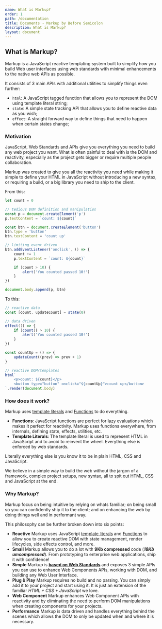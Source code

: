 ```yaml
---
name: What is Markup?
order: 1
path: /documentation
title: Documents - Markup by Before Semicolon
description: What is Markup?
layout: document
---
```


## What is Markup?

Markup is a JavaScript reactive templating system built to simplify how you build Web user interfaces using web standards with minimal enhancements to the native web APIs as possible.

It consists of 3 main APIs with additional utilities to simplify things even further:

-   `html`: A JavaScript tagged function that allows you to represent the DOM using template literal string;
-   `state`: A simple state tracking API that allows you to define reactive data as you wish;
-   `effect`: A straight forward way to define things that need to happen when certain states change;

### Motivation

JavaScript, Web Standards and APIs give you everything you need to build any web project you want. What is often painful to deal with is the DOM and reactivity, especially as the project gets bigger or require multiple people collaboration.

Markup was created to give you all the reactivity you need while making it simple to define your HTML in JavaScript without introducing a new syntax, or requiring a build, or a big library you need to ship to the client.

From this:

```javascript
let count = 0

// tedious DOM definition and manipulation
const p = document.createElement('p')
p.textContent = `count: ${count}`

const btn = document.createElement('button')
btn.type = 'button'
btn.textContent = 'count up'

// limiting event driven
btn.addEventListener('onclick', () => {
    count += 1
    p.textContent = `count: ${count}`

    if (count > 10) {
        alert('You counted passed 10!')
    }
})

document.body.append(p, btn)
```

To this:

```javascript
// reactive data
const [count, updateCount] = state(0)

// data driven
effect(() => {
    if (count() > 10) {
        alert('You counted passed 10!')
    }
})

const countUp = () => {
    updateCount((prev) => prev + 1)
}

// reactive DOM/templates
html`
    <p>count: ${count}</p>
    <button type="button" onclick="${countUp}">count up</button>
`.render(document.body)
```

### How does it work?

Markup uses [template literals](https://developer.mozilla.org/en-US/docs/Web/JavaScript/Reference/Template_literals) and [Functions](https://developer.mozilla.org/en-US/docs/Web/JavaScript/Guide/Functions) to do everything.

-   **Functions**: JavaScript functions are perfect for lazy evaluations which makes it perfect for reactivity. Markup uses functions everywhere, from internals, defining state, effects, utilities, etc.
-   **Template Literals**: The template literal is used to represent HTML in JavaScript and to avoid to reinvent the wheel. Everything else is enforced by web standards.

Literally everything else is you know it to be in plain HTML, CSS and JavaScript.

We believe in a simple way to build the web without the jargon of a framework, complex project setups, new syntax, all to spit out HTML, CSS and JavaScript at the end.

### Why Markup?

Markup focus on being intuitive by relying on whats familiar; on being small so you can confidently ship it to the client; and on enhancing the web by doing things well and in performant way.

This philosophy can be further broken down into six points:

-   **Reactive**
    Markup uses JavaScript [template literals](https://developer.mozilla.org/en-US/docs/Web/JavaScript/Reference/Template_literals) and [Functions](https://developer.mozilla.org/en-US/docs/Web/JavaScript/Guide/Functions) to allow you to create reactive DOM with state management, render lifecycles, side effects control, and more.
-   **Small**
    Markup allows you to do a lot with **9Kb compressed** code (**_18Kb umcompressed_**). From prototyping to enterprise web applications, ship it with confidence!
-   **Simple**
    Markup is **[based on Web Standards](https://www.w3.org/standards/)** and exposes 3 simple APIs you can use to enhance Web Components APIs, working with DOM, and building any Web User Interface.
-   **Plug & Play**
    Markup requires no build and no parsing. You can simply add it to your project and start using it. It is just an extension of the familiar _HTML + CSS + JavaScript_ we love.
-   **Web Component**
    Markup enhances Web Component APIs with reactivity and by eliminating the need to perform DOM manipulations when creating components for your projects.
-   **Performance**
    Markup is data driven and handles everything behind the scenes which allows the DOM to only be updated when and where it is necessary.
